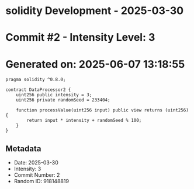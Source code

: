 ﻿# solidity Development - 2025-03-30
# Commit #2 - Intensity Level: 3
# Generated on: 2025-06-07 13:18:55
```solidity
pragma solidity ^0.8.0;

contract DataProcessor2 {
    uint256 public intensity = 3;
    uint256 private randomSeed = 233404;

    function processValue(uint256 input) public view returns (uint256) {
        return input * intensity + randomSeed % 100;
    }
}
```
## Metadata
- Date: 2025-03-30
- Intensity: 3
- Commit Number: 2
- Random ID: 918148819
